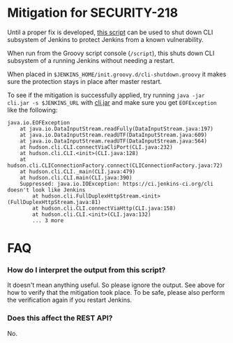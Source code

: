 # Mitigation for SECURITY-218

Until a proper fix is developed, [this script](cli-shutdown.groovy) can be used to shut down CLI subsystem of Jenkins to protect Jenkins from a known vulnerability.

When run from the Groovy script console (`/script`), this shuts down CLI subsystem of a running Jenkins without needing a restart.

When placed in `$JENKINS_HOME/init.groovy.d/cli-shutdown.groovy` it makes sure the protection stays in place after master restart.

To see if the mitigation is successfully applied, try running `java -jar cli.jar -s $JENKINS_URL` with [cli.jar](http://repo.jenkins-ci.org/releases/org/jenkins-ci/main/cli/1.636/cli-1.636-jar-with-dependencies.jar) and make sure you get `EOFException` like the following:

```
java.io.EOFException
	at java.io.DataInputStream.readFully(DataInputStream.java:197)
	at java.io.DataInputStream.readUTF(DataInputStream.java:609)
	at java.io.DataInputStream.readUTF(DataInputStream.java:564)
	at hudson.cli.CLI.connectViaCliPort(CLI.java:232)
	at hudson.cli.CLI.<init>(CLI.java:128)
	at hudson.cli.CLIConnectionFactory.connect(CLIConnectionFactory.java:72)
	at hudson.cli.CLI._main(CLI.java:479)
	at hudson.cli.CLI.main(CLI.java:390)
	Suppressed: java.io.IOException: https://ci.jenkins-ci.org/cli doesn't look like Jenkins
		at hudson.cli.FullDuplexHttpStream.<init>(FullDuplexHttpStream.java:81)
		at hudson.cli.CLI.connectViaHttp(CLI.java:158)
		at hudson.cli.CLI.<init>(CLI.java:132)
		... 3 more
```

# FAQ
### How do I interpret the output from this script?
It doesn't mean anything useful. So please ignore the output. See above for how to verify that the mitigation took place. To be safe, please also perform the verification again if you restart Jenkins.

### Does this affect the REST API?
No.
